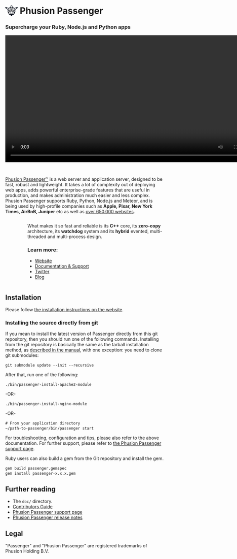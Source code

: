 # <img src="images/passenger_logo.svg" alt="passenger logo" style="margin-bottom: -.2em; width: 1.4em"> Phusion Passenger
<h3>Supercharge your Ruby, Node.js and Python apps</h3>

<video id="video" class="video" preload="metadata" controls height="400" style="margin-bottom: 2em">
    <source src="https://player.vimeo.com/external/224923750.hd.mp4?s=6931550c8a2bedabba0822a6ec7966c45ee1fbc4&profile_id=174" type="video/mp4">
</video>

[Phusion Passenger™](https://www.phusionpassenger.com/) is a web server and application server, designed to be fast, robust and lightweight. It takes a lot of complexity out of deploying web apps, adds powerful enterprise-grade features that are useful in production, and makes administration much easier and less complex. Phusion Passenger supports Ruby, Python, Node.js and Meteor, and is being used by high-profile companies such as **Apple, Pixar, New York Times, AirBnB, Juniper** etc as well as [over 650.000 websites](http://trends.builtwith.com/Web-Server/Phusion-Passenger).

<div style="display: flex; margin-bottom: 2em

">
	<img src="images/spark.png" alt="spark" width="30%" style="align-self: flex-start; margin-top: 2em">
	<div style="margin-left: 5em">
		<p>What makes it so fast and reliable is its <strong>C++</strong> core, its <strong>zero-copy</strong> architecture, its <strong>watchdog</strong> system and its <strong>hybrid</strong> evented, multi-threaded and multi-process design.</p>
		<h3>Learn more:</h3>
		<ul>
			<li><a href="https://www.phusionpassenger.com/">Website</a></li>
			<li><a href="https://www.phusionpassenger.com/support">Documentation &amp; Support</a></li>
			<li><a href="https://twitter.com/phusion_nl">Twitter</a></li>
			<li><a href="http://blog.phusion.nl/">Blog</a></li>
		</ul>
	</div>
</div>

## Installation

Please follow [the installation instructions on the website](https://www.phusionpassenger.com/get_it_now).

### Installing the source directly from git

If you mean to install the latest version of Passenger directly from this git repository, then you should run one of the following commands. Installing from the git repository is basically the same as the tarball installation method, as [described in the manual](https://www.phusionpassenger.com/library/install/), with one exception: you need to clone git submodules:

    git submodule update --init --recursive

After that, run one of the following:

    ./bin/passenger-install-apache2-module

-OR-

    ./bin/passenger-install-nginx-module

-OR-

    # From your application directory
    ~/path-to-passenger/bin/passenger start

For troubleshooting, configuration and tips, please also refer to the above documentation. For further support, please refer to [the Phusion Passenger support page](https://www.phusionpassenger.com/support).

Ruby users can also build a gem from the Git repository and install the gem.

    gem build passenger.gemspec
    gem install passenger-x.x.x.gem

## Further reading

 * The `doc/` directory.
 * [Contributors Guide](https://github.com/phusion/passenger/blob/master/CONTRIBUTING.md)
 * [Phusion Passenger support page](https://www.phusionpassenger.com/support)
 * [Phusion Passenger release notes](https://blog.phusion.nl/tag/passenger-releases/)

## Legal

"Passenger" and "Phusion Passenger" are registered trademarks of Phusion Holding B.V.
